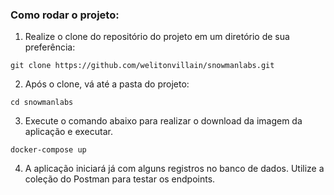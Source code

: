 ### Como rodar o projeto:

1. Realize o clone do repositório do projeto em um diretório de sua preferência:
```shell
git clone https://github.com/welitonvillain/snowmanlabs.git
```
2. Após o clone, vá até a pasta do projeto:
```shell
cd snowmanlabs
```
3. Execute o comando abaixo para realizar o download da imagem da aplicação e executar.
```shell
docker-compose up
``` 
4. A aplicação iniciará já com alguns registros no banco de dados. Utilize a coleção do Postman para testar os endpoints.